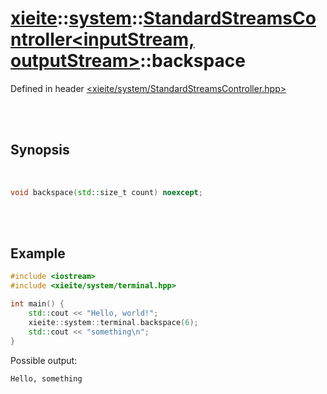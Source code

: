 # [xieite](../../xieite.md)::[system](../../system.md)::[StandardStreamsController<inputStream, outputStream>](../StandardStreamsController.md)::backspace
Defined in header [<xieite/system/StandardStreamsController.hpp>](../../../include/xieite/system/StandardStreamsController.hpp)

<br/><br/>

## Synopsis

<br/>

```cpp
void backspace(std::size_t count) noexcept;
```

<br/><br/>

## Example
```cpp
#include <iostream>
#include <xieite/system/terminal.hpp>

int main() {
	std::cout << "Hello, world!";
	xieite::system::terminal.backspace(6);
	std::cout << "something\n";
}
```
Possible output:
```
Hello, something
```
